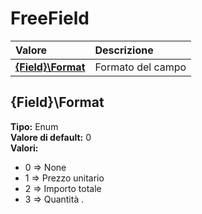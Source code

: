 # FreeField

| Valore | Descrizione |
| :--- | :--- |
| [**{Field}\Format**](freefield.md#%7bfield%7d%5cformat) | Formato del campo |

## {Field}\Format

**Tipo:** Enum  
**Valore di default:** 0  
**Valori:**

* 0 =&gt; None
* 1 =&gt; Prezzo unitario
* 2 =&gt; Importo totale
* 3 =&gt; Quantità
.